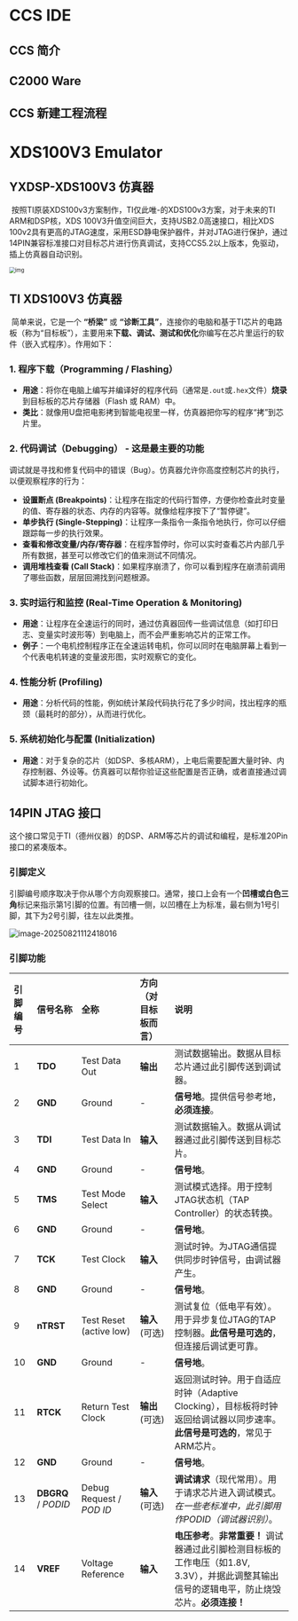 # CCS IDE 

## CCS 简介



## C2000 Ware



## CCS 新建工程流程





# XDS100V3 Emulator

## YXDSP-XDS100V3 仿真器

​	按照TI原装XDS100v3方案制作，TI仅此唯-的XDS100v3方案，对于未来的TI ARM和DSP核，XDS 100V3升值空间巨大，支持USB2.0高速接口，相比XDS 100v2具有更高的JTAG速度，采用ESD静电保护器件，并对JTAG进行保护，通过14PIN兼容标准接口对目标芯片进行伤真调试，支持CCS5.2以上版本，免驱动，插上仿真器自动识别。

<img src="https://omo-oss-image.thefastimg.com/portal-saas/new2023021109000781783/cms/image/dd5a614a-fd12-4805-b9fd-b4d6f08b1185.png" alt="img" style="zoom:67%;" />

## TI XDS100V3 仿真器

​	简单来说，它是一个 **“桥梁”** 或 **“诊断工具”**，连接你的电脑和基于TI芯片的电路板（称为“目标板”），主要用来**下载、调试、测试和优化**你编写在芯片里运行的软件（嵌入式程序）。作用如下：	

### 1. **程序下载（Programming / Flashing）**

- **用途**：将你在电脑上编写并编译好的程序代码（通常是`.out`或`.hex`文件）**烧录**到目标板的芯片存储器（Flash 或 RAM）中。
- **类比**：就像用U盘把电影拷到智能电视里一样，仿真器把你写的程序“拷”到芯片里。

### 2. **代码调试（Debugging）** - **这是最主要的功能**

调试就是寻找和修复代码中的错误（Bug）。仿真器允许你高度控制芯片的执行，以便观察程序的行为：

- **设置断点 (Breakpoints)**：让程序在指定的代码行暂停，方便你检查此时变量的值、寄存器的状态、内存的内容等。就像给程序按下了“暂停键”。
- **单步执行 (Single-Stepping)**：让程序一条指令一条指令地执行，你可以仔细跟踪每一步的执行效果。
- **查看和修改变量/内存/寄存器**：在程序暂停时，你可以实时查看芯片内部几乎所有数据，甚至可以修改它们的值来测试不同情况。
- **调用堆栈查看 (Call Stack)**：如果程序崩溃了，你可以看到程序在崩溃前调用了哪些函数，层层回溯找到问题根源。

### 3. **实时运行和监控 (Real-Time Operation & Monitoring)**

- **用途**：让程序在全速运行的同时，通过仿真器回传一些调试信息（如打印日志、变量实时波形等）到电脑上，而不会严重影响芯片的正常工作。
- **例子**：一个电机控制程序正在全速运转电机，你可以同时在电脑屏幕上看到一个代表电机转速的变量波形图，实时观察它的变化。

### 4. **性能分析 (Profiling)**

- **用途**：分析代码的性能，例如统计某段代码执行花了多少时间，找出程序的瓶颈（最耗时的部分），从而进行优化。

### 5. **系统初始化与配置 (Initialization)**

- **用途**：对于复杂的芯片（如DSP、多核ARM），上电后需要配置大量时钟、内存控制器、外设等。仿真器可以帮你验证这些配置是否正确，或者直接通过调试脚本进行初始化。



## 14PIN JTAG 接口

​	这个接口常见于TI（德州仪器）的DSP、ARM等芯片的调试和编程，是标准20Pin接口的紧凑版本。

### 引脚定义

​	引脚编号顺序取决于你从哪个方向观察接口。通常，接口上会有一个**凹槽或白色三角**标记来指示第1引脚的位置。有凹槽一侧，以凹槽在上为标准，最右侧为1号引脚，其下为2号引脚，往左以此类推。

![image-20250821112418016](C:\Users\10637\AppData\Roaming\Typora\typora-user-images\image-20250821112418016.png)

### 引脚功能

| 引脚编号 | 信号名称            | 全称                     | 方向（对目标板而言） | 说明                                                         |
| :------- | :------------------ | :----------------------- | :------------------- | :----------------------------------------------------------- |
| 1        | **TDO**             | Test Data Out            | **输出**             | 测试数据输出。数据从目标芯片通过此引脚传送到调试器。         |
| 2        | **GND**             | Ground                   | -                    | **信号地**。提供信号参考地，**必须连接**。                   |
| 3        | **TDI**             | Test Data In             | **输入**             | 测试数据输入。数据从调试器通过此引脚传送到目标芯片。         |
| 4        | **GND**             | Ground                   | -                    | **信号地**。                                                 |
| 5        | **TMS**             | Test Mode Select         | **输入**             | 测试模式选择。用于控制JTAG状态机（TAP Controller）的状态转换。 |
| 6        | **GND**             | Ground                   | -                    | **信号地**。                                                 |
| 7        | **TCK**             | Test Clock               | **输入**             | 测试时钟。为JTAG通信提供同步时钟信号，由调试器产生。         |
| 8        | **GND**             | Ground                   | -                    | **信号地**。                                                 |
| 9        | **nTRST**           | Test Reset (active low)  | **输入** (可选)      | 测试复位（低电平有效）。用于异步复位JTAG的TAP控制器。**此信号是可选的**，但连接后调试更可靠。 |
| 10       | **GND**             | Ground                   | -                    | **信号地**。                                                 |
| 11       | **RTCK**            | Return Test Clock        | **输出** (可选)      | 返回测试时钟。用于自适应时钟（Adaptive Clocking），目标板将时钟返回给调试器以同步速率。**此信号是可选的**，常见于ARM芯片。 |
| 12       | **GND**             | Ground                   | -                    | **信号地**。                                                 |
| 13       | **DBGRQ** / *PODID* | Debug Request / *POD ID* | **输入** (可选)      | **调试请求**（现代常用）。用于请求芯片进入调试模式。*在一些老标准中，此引脚用作PODID（调试器识别）*。 |
| 14       | **VREF**            | Voltage Reference        | **输入**             | **电压参考**。**非常重要！** 调试器通过此引脚检测目标板的工作电压（如1.8V, 3.3V），并据此调整其输出信号的逻辑电平，防止烧毁芯片。**必须连接！** |